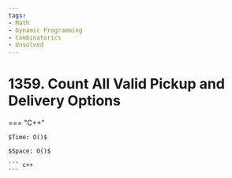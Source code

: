 ```yaml
---
tags:
- Math
- Dynamic Programming
- Combinatorics
- Unsolved
---
```



# 1359. Count All Valid Pickup and Delivery Options

=== "C++"

    $Time: O()$

    $Space: O()$

    ``` c++
    ```
